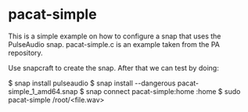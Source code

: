 # pacat-simple

This is a simple example on how to configure a snap that uses the PulseAudio
snap. pacat-simple.c is an example taken from the PA repository.

Use snapcraft to create the snap. After that we can test by doing:

$ snap install pulseaudio
$ snap install --dangerous pacat-simple_1_amd64.snap
$ snap connect pacat-simple:home :home
$ sudo pacat-simple /root/<file.wav>

